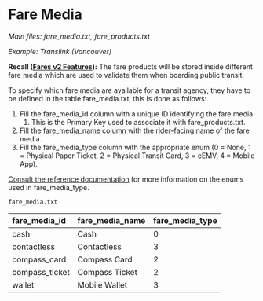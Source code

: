 # Fare Media

*Main files: fare_media.txt, fare_products.txt*

*Example: Translink (Vancouver)*

**Recall ([Fares v2 Features](?tab=t.0#heading=h.o1dhl0gqp9z8)):** The fare products will be stored inside different fare media which are used to validate them when boarding public transit.

To specify which fare media are available for a transit agency, they have to be defined in the table fare\_media.txt, this is done as follows:

1. Fill the fare\_media\_id column with a unique ID identifying the fare media.   
   1. This is the Primary Key used to associate it with fare\_products.txt.   
2. Fill the fare\_media\_name column with the rider-facing name of the fare media.  
3. Fill the fare\_media\_type column with the appropriate enum (0 \= None, 1 \= Physical Paper Ticket, 2 \= Physical Transit Card, 3 \= cEMV, 4 \= Mobile App).

[Consult the reference documentation](https://gtfs.org/documentation/schedule/reference/#fare_mediatxt) for more information on the enums used in fare\_media\_type.

`fare_media.txt`

| fare\_media\_id | fare\_media\_name | fare\_media\_type |
| :---- | :---- | :---- |
| cash | Cash | 0 |
| contactless | Contactless | 3 |
| compass\_card | Compass Card | 2 |
| compass\_ticket | Compass Ticket | 2 |
| wallet | Mobile Wallet | 3 |
